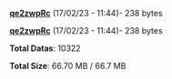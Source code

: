 [**qe2zwpRc**](/data/qe2zwpRc.txt) (17/02/23 - 11:44)- 238 bytes

[**qe2zwpRc**](/data/qe2zwpRc.txt) (17/02/23 - 11:44)- 238 bytes

**Total Datas**: 10322

**Total Size**: 66.70 MB / 66.7 MB